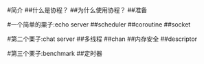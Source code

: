 #简介
##什么是协程？
##为什么使用协程？
##准备


#一个简单的栗子:echo server
##scheduler
##coroutine
##socket



#第二个栗子:chat server
##多线程
##chan
##内存安全
##descriptor


#第三个栗子:benchmark
##定时器

